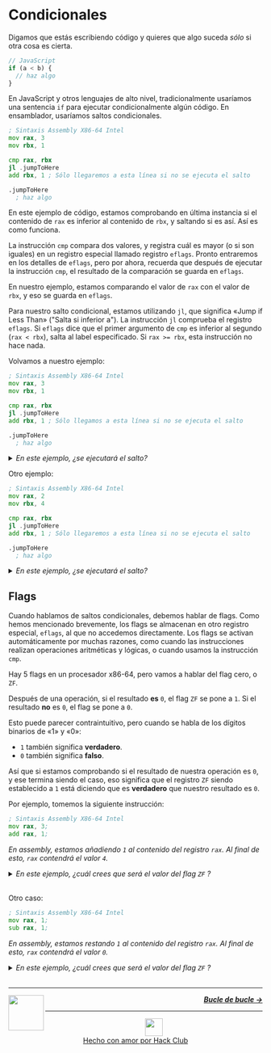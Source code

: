 # Condicionales

Digamos que estás escribiendo código y quieres que algo suceda _sólo_ si otra cosa es cierta.

```js
// JavaScript
if (a < b) {
  // haz algo
}
```

En JavaScript y otros lenguajes de alto nivel, tradicionalmente usaríamos una sentencia `if` para ejecutar condicionalmente algún código. En ensamblador, usaríamos saltos condicionales.

```asm
; Sintaxis Assembly X86-64 Intel
mov rax, 3
mov rbx, 1

cmp rax, rbx
jl .jumpToHere
add rbx, 1 ; Sólo llegaremos a esta línea si no se ejecuta el salto

.jumpToHere
  ; haz algo
```

En este ejemplo de código, estamos comprobando en última instancia si el contenido de `rax` es inferior al contenido de `rbx`, y saltando si es así. Así es como funciona.

La instrucción `cmp` compara dos valores, y registra cuál es mayor (o si son iguales) en un registro especial llamado registro `eflags`. Pronto entraremos en los detalles de `eflags`, pero por ahora, recuerda que después de ejecutar la instrucción `cmp`, el resultado de la comparación se guarda en `eflags`.

En nuestro ejemplo, estamos comparando el valor de `rax` con el valor de `rbx`, y eso se guarda en `eflags`.

Para nuestro salto condicional, estamos utilizando `jl`, que significa «Jump if Less Than» ("Salta si inferior a"). La instrucción `jl` comprueba el registro `eflags`. Si `eflags` dice que el primer argumento de `cmp` es inferior al segundo (`rax < rbx`), salta al label especificado. Si `rax >= rbx`, esta instrucción no hace nada.

Volvamos a nuestro ejemplo:

```asm
; Sintaxis Assembly X86-64 Intel
mov rax, 3
mov rbx, 1

cmp rax, rbx
jl .jumpToHere
add rbx, 1 ; Sólo llegamos a esta línea si no se ejecuta el salto

.jumpToHere
  ; haz algo
```
<details>
<summary><i>En este ejemplo, ¿se ejecutará el salto?</i></summary>

<br />
<i>El salto <strong>no</strong> se ejecutará, porque el valor de <code>rax</code> (<code>3</code>) es superior al valor de <code>rbx</code> (<code>1</code>).</i>

</details>

Otro ejemplo:

```asm
; Sintaxis Assembly X86-64 Intel
mov rax, 2
mov rbx, 4

cmp rax, rbx
jl .jumpToHere
add rbx, 1 ; Sólo llegaremos a esta línea si no se ejecuta el salto

.jumpToHere
  ; haz algo
```
<details>
<summary><i>En este ejemplo, ¿se ejecutará el salto?</i></summary>

<br />
<i>El salto <strong>sí</strong> se ejecutará, porque el valor de <code>rax</code> (<code>2</code>) es inferior al valor de <code>rbx</code> (<code>4</code>).</i>

</details>

## Flags

Cuando hablamos de saltos condicionales, debemos hablar de flags. Como hemos mencionado brevemente, los flags se almacenan en otro registro especial, `eflags`, al que no accedemos directamente. Los flags se activan automáticamente por muchas razones, como cuando las instrucciones realizan operaciones aritméticas y lógicas, o cuando usamos la instrucción `cmp`.

Hay 5 flags en un procesador x86-64, pero vamos a hablar del flag cero, o `ZF`.

Después de una operación, si el resultado **es** `0`, el flag `ZF` se pone a `1`. Si el resultado **no** es `0`, el flag se pone a `0`.

Esto puede parecer contraintuitivo, pero cuando se habla de los dígitos binarios de «1» y «0»:
- `1` también significa **verdadero**.
- `0` también significa **falso**.

Así que si estamos comprobando si el resultado de nuestra operación es `0`, y ese termina siendo el caso, eso significa que el registro `ZF` siendo establecido a `1` está diciendo que es **verdadero** que nuestro resultado es `0`.

Por ejemplo, tomemos la siguiente instrucción:

```asm
; Sintaxis Assembly X86-64 Intel
mov rax, 3;
add rax, 1;
```
_En assembly, estamos añadiendo `1` al contenido del registro `rax`. Al final de esto, `rax` contendrá el valor `4`._

<details>
<summary><i>En este ejemplo, ¿cuál crees que será el valor del flag <code>ZF</code> ?</i></summary>

<br />
<i>Como el resultado de la operación aritmética anterior era <code>4</code>, el valor de <code>ZF</code> es <code>0</code>.</i>
</details>
<br />

Otro caso:

```asm
; Sintaxis Assembly X86-64 Intel
mov rax, 1;
sub rax, 1;
```
_En assembly, estamos restando `1` al contenido del registro `rax`. Al final de esto, `rax` contendrá el valor `0`._

<details>
<summary><i>En este ejemplo, ¿cuál crees que será el valor del flag <code>ZF</code> ?</i></summary>

<br />
<i>Como el resultado de la operación aritmética anterior era <code>0</code>, el valor de <code>ZF</code> es <code>1</code>.</i>
</details>

<br />

---

<a href="/es/guia/escribiendo-codigo/instrucciones/jumps.md">
  <picture>
    <source media="(prefers-color-scheme: dark)" srcset="https://cloud-c4m75tmer-hack-club-bot.vercel.app/0back.svg">
    <img align="left" width="70" src="https://cloud-c4m75tmer-hack-club-bot.vercel.app/0back.svg" />
  </picture>
</a>

<p align="right">
  <em>
    <b>
      <a href="/es/guia/escribiendo-codigo/instrucciones/bucle.md">
        Bucle de bucle →
      </a>
    </b>
  </em>
</p>

---

<p align="center">
  <a href="https://hackclub.com/">
    <img width="35" src="https://cloud-l0g1cgz4b-hack-club-bot.vercel.app/0h.png"><br/>
    Hecho con amor por Hack Club
  </a>
</p>